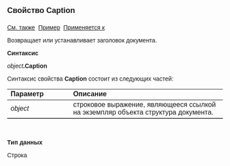 <html>
<head>
<title>Структура документа\Caption</title>
</head>

<body>

<p><strong><font size="4" face="Arial">Свойство Caption<br>
<br>
</font></strong><font face="Arial"><a href="Redraw.html">См. также</a>&nbsp;
<u>Пример</u>&nbsp; <a href="../ASDocStructure.html">Применяется к</a></font></p>

<p class="label"><font face="Arial">Возвращает или устанавливает 
заголовок документа.</font></p>

<p class="label"><b><font face="Arial">Синтаксис</font></b></p>

<p><font face="Arial"><em>object</em><strong>.Caption</strong></font></p>

<p><font face="Arial">Синтаксис свойства <strong>Caption</strong>
состоит из следующих частей:</font></p>

<table border="1" cellPadding="5" cols="2" frame="below" rules="rows">
<TBODY>
  <tr vAlign="top">
    <td class="label" width="29%"><font face="Arial"><b>Параметр</b></font></td>
    <td class="label" width="71%"><font face="Arial"><strong>Описание</strong></font></td>
  </tr>
  <tr>
    <td width="29%"><em><font face="Arial">object</font></em></td>
    <td width="71%"><font face="Arial">строковое выражение, являющееся 
	ссылкой на экземпляр объекта структура документа.</font></td>
  </tr>
</TBODY>
</table>

<p class="label">&nbsp;</p>

<p class="label"><font face="Arial"><b>Тип данных</b></font></p>

<p class="label"><font face="Arial">Строка</font></p>
</body>
</html>
